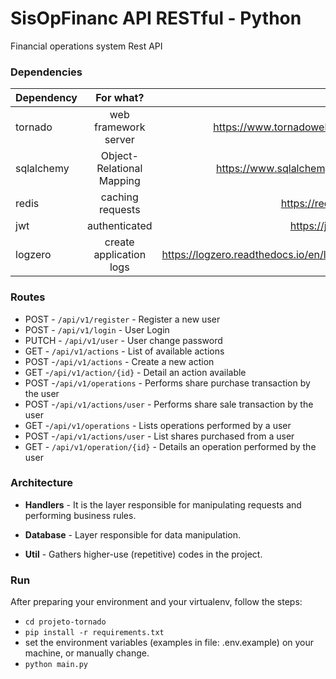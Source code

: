# SisOpFinanc API RESTful - Python

Financial operations system Rest API

### Dependencies

| Dependency        | For what?           | Link  |
| ------------- |:-------------:| -----:|
| tornado | web framework server    |    https://www.tornadoweb.org/ |
| sqlalchemy      | Object-Relational Mapping | https://www.sqlalchemy.org/ |
| redis      | caching requests | https://redis.io/ |
| jwt      | authenticated | https://jwt.io/ |
| logzero | create application logs   |    https://logzero.readthedocs.io/en/latest/ |

### Routes

* POST - `/api/v1/register` - Register a new user
* POST - `/api/v1/login` - User Login
* PUTCH - `/api/v1/user` - User change password
* GET - `/api/v1/actions` - List of available actions
* POST -`/api/v1/actions` - Create a new action
* GET -`/api/v1/action/{id}` - Detail an action available
* POST -`/api/v1/operations` - Performs share purchase transaction by the user
* POST -`/api/v1/actions/user` - Performs share sale transaction by the user
* GET -`/api/v1/operations` - Lists operations performed by a user
* POST -`/api/v1/actions/user` - List shares purchased from a user
* GET - `/api/v1/operation/{id}` - Details an operation performed by the user

### Architecture

* **Handlers** - It is the layer responsible for manipulating requests and performing business rules.

* **Database** - Layer responsible for data manipulation.
    
* **Util** - Gathers higher-use (repetitive) codes in the project.



### Run
After preparing your environment and your virtualenv, follow the steps:

* `cd projeto-tornado`
* `pip install -r requirements.txt`
*  set the environment variables (examples in file: .env.example) on your machine, or manually change.
* `python main.py`
